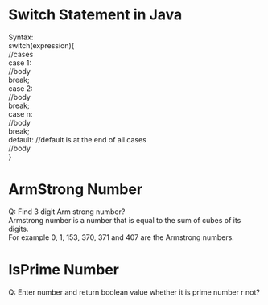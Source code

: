 # Switch Statement in Java
Syntax:
<br>
switch(expression){
<br>
//cases
<br>
case 1: 
<br>
  //body
<br>
  break;
<br>
case 2:
<br>
  //body
<br>
  break;
<br>
case n:
<br>
  //body
<br>
  break;
<br>
default:   //default is at the end of all cases
<br>
  //body
<br>
}

# ArmStrong Number
Q: Find 3 digit Arm strong number?
<br>
Armstrong number is a number that is equal to the sum of cubes of its digits.
<br>
For example 0, 1, 153, 370, 371 and 407 are the Armstrong numbers.

# IsPrime Number
Q: Enter number and return boolean value whether it is prime number r not?


